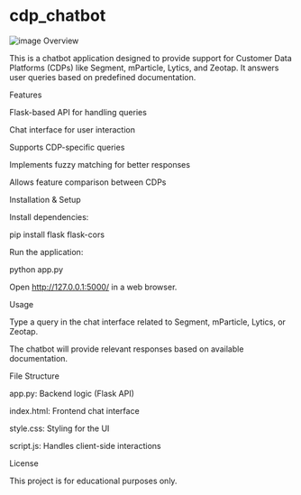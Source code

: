 # cdp_chatbot

![image](https://github.com/user-attachments/assets/0a789d2d-ebc2-4696-a920-eec576857ae2)
Overview

This is a chatbot application designed to provide support for Customer Data Platforms (CDPs) like Segment, mParticle, Lytics, and Zeotap. It answers user queries based on predefined documentation.

Features

Flask-based API for handling queries

Chat interface for user interaction

Supports CDP-specific queries

Implements fuzzy matching for better responses

Allows feature comparison between CDPs

Installation & Setup

Install dependencies:

pip install flask flask-cors

Run the application:

python app.py

Open http://127.0.0.1:5000/ in a web browser.

Usage

Type a query in the chat interface related to Segment, mParticle, Lytics, or Zeotap.

The chatbot will provide relevant responses based on available documentation.

File Structure

app.py: Backend logic (Flask API)

index.html: Frontend chat interface

style.css: Styling for the UI

script.js: Handles client-side interactions

License

This project is for educational purposes only.
